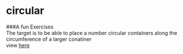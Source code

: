 # circular
###A fun Exercises
<br />
The target is to be able to place a number circular containers along the circumference of a larger conatiner
<br />
view <a href='https://mamt4real.github.io/circular/'>here</a>
